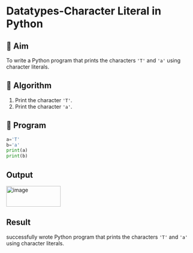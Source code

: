 # Datatypes-Character Literal in Python

## 🎯 Aim
To write a Python program that prints the characters `'T'` and `'a'` using character literals.

## 🧠 Algorithm
1. Print the character `'T'`.
2. Print the character `'a'`.

## 🧾 Program
```py
a='T'
b='a'
print(a)
print(b)
```

## Output
<img width="145" height="55" alt="image" src="https://github.com/user-attachments/assets/b0c61e8b-a6d6-4b5f-9c61-a8190d33c23a" />



## Result
successfully wrote Python program that prints the characters `'T'` and `'a'` using character literals.
